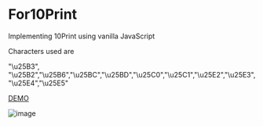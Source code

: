 # For10Print

Implementing 10Print using vanilla JavaScript

Characters used are
 
  "\u25B3", "\u25B2","\u25B6","\u25BC","\u25BD","\u25C0","\u25C1","\u25E2","\u25E3","\u25E4","\u25E5"

[DEMO](https://ashikpaul.github.io/For10Print/)

![image](https://user-images.githubusercontent.com/17526871/82730022-53de2780-9d1a-11ea-9e56-29ebb55672ba.png)
